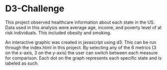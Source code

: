 # D3-Challenge

This project observed healthcare information about each state in the US. Data used in this analysis were average age, income, and poverty level of at risk individuals. This included obesity and smoking. 

An interactive graphic was created in javascript using d3. This can be run through the index.html in this project. By selecting any of the 6 metrics (3 on the x-axis, 3 on the y-axis) the user can switch between each measure for comparison. Each dot on the graph represents each specific state and is labeled as such. 